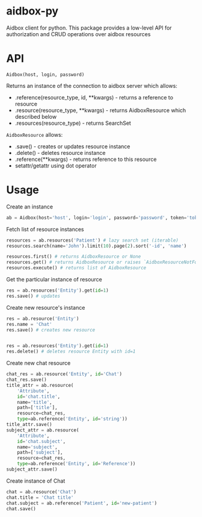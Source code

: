 # aidbox-py
Aidbox client for python.
This package provides a low-level API for authorization and CRUD operations over aidbox resources

# API

`Aidbox(host, login, password)`

Returns an instance of the connection to aidbox server which allows:
* .reference(resource_type, id, **kwargs) - returns a reference to resource
* .resource(resource_type, **kwargs) - returns AidboxResource which described below
* .resources(resource_type) - returns SearchSet

`AidboxResource`
allows:
* .save() - creates or updates resource instance
* .delete() - deletes resource instance
* .reference(**kwargs) - returns reference to this resource
* setattr/getattr using dot operator


# Usage

Create an instance
```python
ab = Aidbox(host='host', login='login', password='password', token='token')
```

Fetch list of resource instances
```python
resources = ab.resources('Patient') # lazy search set (iterable)
resources.search(name='John').limit(10).page(2).sort('-id', 'name')

resources.first() # returns AidboxResource or None
resources.get() # returns AidboxResource or raises `AidboxResourceNotFound`
resources.execute() # returns list of AidboxResource
```

Get the particular instance of resource
```python
res = ab.resources('Entity').get(id=1)
res.save() # updates
```

Create new resource's instance
```python
res = ab.resource('Entity')
res.name = 'Chat'
res.save() # creates new resource


res = ab.resources('Entity').get(id=1)
res.delete() # deletes resource Entity with id=1
```

Create new chat resource
```python
chat_res = ab.resource('Entity', id='Chat')
chat_res.save()
title_attr = ab.resource(
    'Attribute',
    id='chat.title',
    name='title',
    path=['title'],
    resource=chat_res,
    type=ab.reference('Entity', id='string'))
title_attr.save()
subject_attr = ab.resource(
    'Attribute',
    id='chat.subject',
    name='subject',
    path=['subject'],
    resource=chat_res,
    type=ab.reference('Entity', id='Reference'))
subject_attr.save()
```

Create instance of Chat
```python
chat = ab.resource('Chat')
chat.title = 'Chat title'
chat.subject = ab.reference('Patient', id='new-patient')
chat.save()
```
